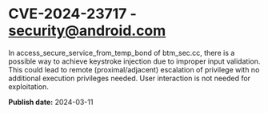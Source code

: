 # CVE-2024-23717 - security@android.com

In access_secure_service_from_temp_bond of btm_sec.cc, there is a possible way to achieve keystroke injection due to improper input validation. This could lead to remote (proximal/adjacent) escalation of privilege with no additional execution privileges needed. User interaction is not needed for exploitation.

**Publish date:** 2024-03-11
